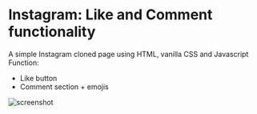 # Instagram: Like and Comment functionality
A simple Instagram cloned page using HTML, vanilla CSS and Javascript
Function:
- Like button
- Comment section + emojis

![screenshot](https://user-images.githubusercontent.com/56375291/112192680-7a554380-8c07-11eb-8de1-e9558dff6d61.png)


